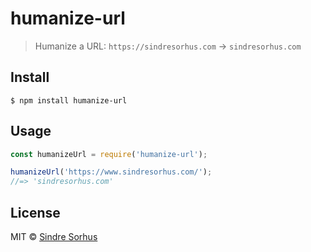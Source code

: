 # humanize-url

> Humanize a URL: `https://sindresorhus.com` → `sindresorhus.com`


## Install

```
$ npm install humanize-url
```


## Usage

```js
const humanizeUrl = require('humanize-url');

humanizeUrl('https://www.sindresorhus.com/');
//=> 'sindresorhus.com'
```


## License

MIT © [Sindre Sorhus](https://sindresorhus.com)
